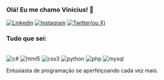 ### Olá! Eu me chamo Vínicius! 👋

[![Linkedin](https://img.shields.io/badge/LinkedIn-0077B5?style=for-the-badge&logo=linkedin&logoColor=white)](https://www.linkedin.com/in/vinicius-cavalheiro-48b190255/?trk=opento_sprofile_topcard)
[![Instagram](https://img.shields.io/badge/Instagram-E4405F?style=for-the-badge&logo=instagram&logoColor=white)](https://www.instagram.com/vinioccode/)
[![Twitter(ou X)](https://img.shields.io/badge/Twitter-1DA1F2?style=for-the-badge&logo=twitter&logoColor=white)](https://twitter.com/brutaIny)

### Tudo que sei:
<div style="display: inline_block"><br/>
     <img align="center" alt="c#" src="https://img.shields.io/badge/C%23-239120?style=for-the-badge&logo=c-sharp&logoColor=white"/>
    <img align="center" alt="html5" src="https://img.shields.io/badge/HTML-239120?style=for-the-badge&logo=html5&logoColor=white"/>    
     <img align="center" alt="css3" src="https://img.shields.io/badge/CSS3-1572B6?style=for-the-badge&logo=css3&logoColor=white"/>
     <img align="center" alt="python" src="https://img.shields.io/badge/Python-14354C?style=for-the-badge&logo=python&logoColor=white"/>
     <img align="center" alt="php" src="https://img.shields.io/badge/PHP-777BB4?style=for-the-badge&logo=php&logoColor=white"/>
     <img align="center" alt="mysql" src="https://img.shields.io/badge/MySQL-00000F?style=for-the-badge&logo=mysql&logoColor=white"/>
</div>

Entusiasta de programação se aperfeiçoando cada vez mais.
